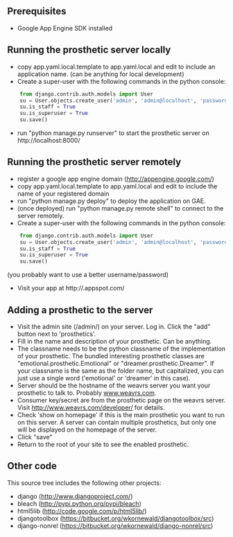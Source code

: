 ## Prerequisites


* Google App Engine SDK installed


## Running the prosthetic server locally

* copy app.yaml.local.template to app.yaml.local and edit to include an application name. (can be anything for local development)
* Create a super-user with the following commands in the python console:

```python    
    from django.contrib.auth.models import User
    su = User.objects.create_user('admin', 'admin@localhost', 'password') 
    su.is_staff = True
    su.is_superuser = True 
    su.save()
```

* run "python manage.py runserver" to start the prosthetic server on http://localhost:8000/


## Running the prosthetic server remotely

* register a google app engine domain (http://appengine.google.com/)
* copy app.yaml.local.template to app.yaml.local and edit to include the name of your registered domain
* run "python manage.py deploy" to deploy the application on GAE.
* (once deployed) run "python manage.py remote shell" to connect to the server remotely.
* Create a super-user with the following commands in the python console:
    
```python    
    from django.contrib.auth.models import User
    su = User.objects.create_user('admin', 'admin@localhost', 'password') 
    su.is_staff = True
    su.is_superuser = True 
    su.save()
```

(you probably want to use a better username/password)

* Visit your app at http://<appname>.appspot.com/


## Adding a prosthetic to the server

* Visit the admin site (/admin/) on your server. Log in. Click the "add" button next to 'prosthetics'.
* Fill in the name and description of your prosthetic. Can be anything.
* The classname needs to be the python classname of the implementation of your prosthetic. The bundled interesting prosthetic classes are "emotional.prosthetic.Emotional" or "dreamer.prosthetic.Dreamer". If your classname is the same as the folder name, but capitalized, you can just use a single word ('emotional' or 'dreamer' in this case).
* Server should be the hostname of the weavrs server you want your prosthetic to talk to. Probably www.weavrs.com.
* Consumer key/secret are from the prosthetic page on the weavrs server. Visit http://www.weavrs.com/developer/ for details.
* Check 'show on homepage' if this is the main prosthetic you want to run on this server. A server can contain multiple prosthetics, but only one will be displayed on the homepage of the server.
* Click "save"
* Return to the root of your site to see the enabled prosthetic.





## Other code

This source tree includes the following other projects:

* django (http://www.djangoproject.com/)
* bleach (http://pypi.python.org/pypi/bleach)
* html5lib (http://code.google.com/p/html5lib/)
* djangotoolbox (https://bitbucket.org/wkornewald/djangotoolbox/src)
* django-nonrel (https://bitbucket.org/wkornewald/django-nonrel/src)
